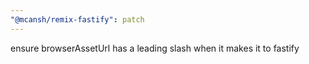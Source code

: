 ```yaml
---
"@mcansh/remix-fastify": patch
---
```


ensure browserAssetUrl has a leading slash when it makes it to fastify

